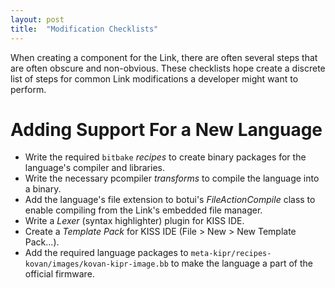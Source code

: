 ```yaml
---
layout: post
title:  "Modification Checklists"
---
```


When creating a component for the Link, there are often several steps that are often obscure and non-obvious. These checklists
hope create a discrete list of steps for common Link modifications a developer might want to perform.

Adding Support For a New Language
=================================

 - Write the required `bitbake` *recipes* to create binary packages for the language's compiler and libraries.
 - Write the necessary pcompiler *transforms* to compile the language into a binary.
 - Add the language's file extension to botui's *FileActionCompile* class to enable compiling from the Link's embedded file manager.
 - Write a *Lexer* (syntax highlighter) plugin for KISS IDE.
 - Create a *Template Pack* for KISS IDE (File > New > New Template Pack...).
 - Add the required language packages to `meta-kipr/recipes-kovan/images/kovan-kipr-image.bb` to make the language a part of the official firmware.
